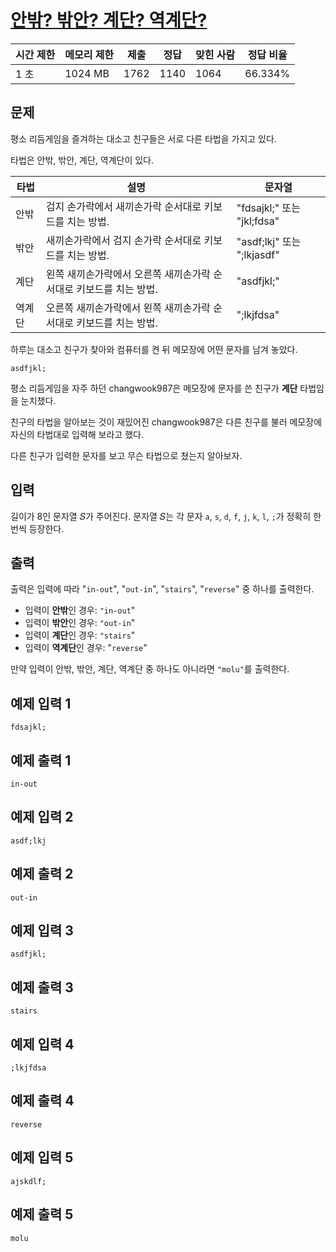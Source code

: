 # [안밖? 밖안? 계단? 역계단?](http://acmicpc.net/problem/28290)

| 시간 제한 | 메모리 제한 | 제출 | 정답 | 맞힌 사람 | 정답 비율 |
| --- | --- | --- | --- | --- | --- |
| 1 초 | 1024 MB | 1762 | 1140 | 1064 | 66.334% |

## 문제

평소 리듬게임을 즐겨하는 대소고 친구들은 서로 다른 타법을 가지고 있다.

타법은 안밖, 밖안, 계단, 역계단이 있다.

| 타법 | 설명 | 문자열 |
| --- | --- | --- |
| 안밖 | 검지 손가락에서 새끼손가락 순서대로 키보드를 치는 방법. | "fdsajkl;" 또는 "jkl;fdsa" |
| 밖안 | 새끼손가락에서 검지 손가락 순서대로 키보드를 치는 방법. | "asdf;lkj" 또는 ";lkjasdf" |
| 계단 | 왼쪽 새끼손가락에서 오른쪽 새끼손가락 순서대로 키보드를 치는 방법. | "asdfjkl;" |
| 역계단 | 오른쪽 새끼손가락에서 왼쪽 새끼손가락 순서대로 키보드를 치는 방법. | ";lkjfdsa" |

하루는 대소고 친구가 찾아와 컴퓨터를 켠 뒤 메모장에 어떤 문자를 남겨 놓았다.

```
asdfjkl;
```

평소 리듬게임을 자주 하던 changwook987은 메모장에 문자를 쓴 친구가 **계단** 타법임을 눈치챘다.

친구의 타법을 알아보는 것이 재밌어진 changwook987은 다른 친구를 불러 메모장에 자신의 타법대로 입력해 보라고 했다.

다른 친구가 입력한 문자를 보고 무슨 타법으로 쳤는지 알아보자.

## 입력

길이가 8인 문자열 𝑆가 주어진다. 문자열 𝑆는 각 문자 `a`, `s`, `d`, `f`, `j`, `k`, `l`, `;`가 정확히 한 번씩 등장한다.

## 출력

출력은 입력에 따라 "`in-out`", "`out-in`", "`stairs`", "`reverse`" 중 하나를 출력한다.

- 입력이 **안밖**인 경우: `"in-out`"
- 입력이 **밖안**인 경우: `"out-in`"
- 입력이 **계단**인 경우: `"stairs`"
- 입력이 **역계단**인 경우: "`reverse`"

만약 입력이 안밖, 밖안, 계단, 역계단 중 하나도 아니라면 `"molu"`를 출력한다.

## 예제 입력 1

```
fdsajkl;

```

## 예제 출력 1

```
in-out

```

## 예제 입력 2

```
asdf;lkj

```

## 예제 출력 2

```
out-in

```

## 예제 입력 3

```
asdfjkl;

```

## 예제 출력 3

```
stairs

```

## 예제 입력 4

```
;lkjfdsa

```

## 예제 출력 4

```
reverse

```

## 예제 입력 5

```
ajskdlf;

```

## 예제 출력 5

```
molu
```
